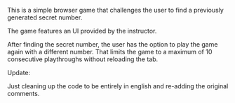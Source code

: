 <p>This is a simple browser game that challenges the user to find a previously generated secret number.</p>
<p>The game features an UI provided by the instructor.</p>
<p>After finding the secret number, the user has the option to play the game again with a different number. That limits the game to a maximum of 10 consecutive playthroughs without reloading the tab.</p>
<p>Update:</p>
<p>Just cleaning up the code to be entirely in english and re-adding the original comments.</p>
